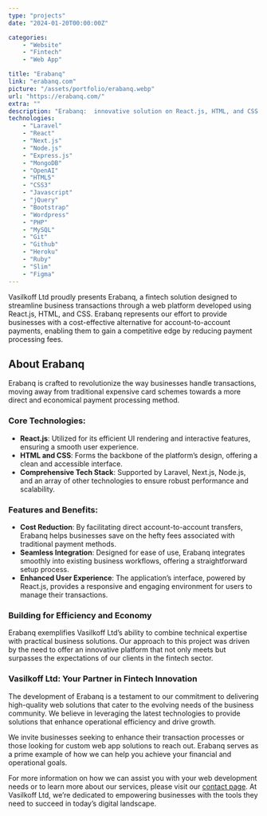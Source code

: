 ```yaml
---
type: "projects"
date: "2024-01-20T00:00:00Z"

categories: 
    - "Website"
    - "Fintech"
    - "Web App"

title: "Erabanq"
link: "erabanq.com"
picture: "/assets/portfolio/erabanq.webp"
url: "https://erabanq.com/"
extra: ""
description: "Erabanq:  innovative solution on React.js, HTML, and CSS. Revolutionize business transactions with cost-effective account-to-account payments, gaining a competitive edge."
technologies: 
    - "Laravel"
    - "React"
    - "Next.js"
    - "Node.js"
    - "Express.js"
    - "MongoDB"
    - "OpenAI"
    - "HTML5"
    - "CSS3"
    - "Javascript"
    - "jQuery"
    - "Bootstrap"
    - "Wordpress"
    - "PHP"
    - "MySQL"
    - "Git"
    - "Github"
    - "Heroku"
    - "Ruby"
    - "Slim"
    - "Figma"
---
```

Vasilkoff Ltd proudly presents Erabanq, a fintech solution designed to streamline business transactions through a web platform developed using React.js, HTML, and CSS. Erabanq represents our effort to provide businesses with a cost-effective alternative for account-to-account payments, enabling them to gain a competitive edge by reducing payment processing fees.

## About Erabanq
Erabanq is crafted to revolutionize the way businesses handle transactions, moving away from traditional expensive card schemes towards a more direct and economical payment processing method.

### Core Technologies:
- **React.js**: Utilized for its efficient UI rendering and interactive features, ensuring a smooth user experience.
- **HTML and CSS**: Forms the backbone of the platform’s design, offering a clean and accessible interface.
- **Comprehensive Tech Stack**: Supported by Laravel, Next.js, Node.js, and an array of other technologies to ensure robust performance and scalability.

### Features and Benefits:
- **Cost Reduction**: By facilitating direct account-to-account transfers, Erabanq helps businesses save on the hefty fees associated with traditional payment methods.
- **Seamless Integration**: Designed for ease of use, Erabanq integrates smoothly into existing business workflows, offering a straightforward setup process.
- **Enhanced User Experience**: The application’s interface, powered by React.js, provides a responsive and engaging environment for users to manage their transactions.

### Building for Efficiency and Economy
Erabanq exemplifies Vasilkoff Ltd’s ability to combine technical expertise with practical business solutions. Our approach to this project was driven by the need to offer an innovative platform that not only meets but surpasses the expectations of our clients in the fintech sector.

### Vasilkoff Ltd: Your Partner in Fintech Innovation
The development of Erabanq is a testament to our commitment to delivering high-quality web solutions that cater to the evolving needs of the business community. We believe in leveraging the latest technologies to provide solutions that enhance operational efficiency and drive growth.

We invite businesses seeking to enhance their transaction processes or those looking for custom web app solutions to reach out. Erabanq serves as a prime example of how we can help you achieve your financial and operational goals.

For more information on how we can assist you with your web development needs or to learn more about our services, please visit our [contact page](https://vasilkoff.com/contact-us). At Vasilkoff Ltd, we’re dedicated to empowering businesses with the tools they need to succeed in today’s digital landscape.